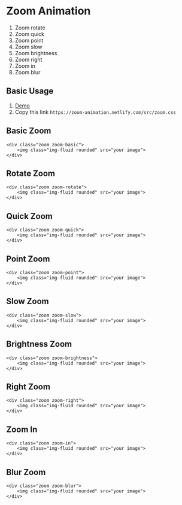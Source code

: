# Zoom Animation

1. Zoom rotate
1. Zoom quick 
1. Zoom point
1. Zoom slow
1. Zoom brightness
1. Zoom right
1. Zoom in
1. Zoom blur

## Basic Usage
1. [Demo](https://zoom-animation.netlify.com)
1. Copy this link `https://zoom-animation.netlify.com/src/zoom.css`  

## Basic Zoom
```
<div class="zoom zoom-basic">
    <img class="img-fluid rounded" src="your image"> 
</div>
```

## Rotate Zoom
```
<div class="zoom zoom-rotate">
    <img class="img-fluid rounded" src="your image"> 
</div>
```

## Quick Zoom
```
<div class="zoom zoom-quick">
    <img class="img-fluid rounded" src="your image"> 
</div>
```

## Point Zoom
```
<div class="zoom zoom-point">
    <img class="img-fluid rounded" src="your image"> 
</div>
```

## Slow Zoom
```
<div class="zoom zoom-slow">
    <img class="img-fluid rounded" src="your image"> 
</div>
```

## Brightness Zoom
```
<div class="zoom zoom-brightness">
    <img class="img-fluid rounded" src="your image"> 
</div>
```

## Right Zoom
```
<div class="zoom zoom-right">
    <img class="img-fluid rounded" src="your image"> 
</div>
```

## Zoom In
```
<div class="zoom zoom-in">
    <img class="img-fluid rounded" src="your image"> 
</div>
```

## Blur Zoom
```
<div class="zoom zoom-blur">
    <img class="img-fluid rounded" src="your image"> 
</div>
`````
